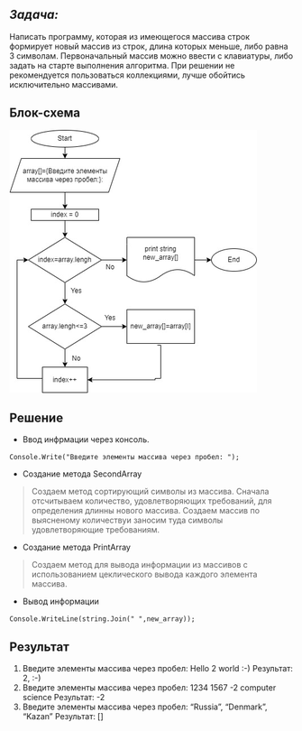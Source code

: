 ## *Задача:* ##

Написать программу, которая из имеющегося массива строк формирует новый массив из строк, длина которых меньше, либо равна 3 символам. Первоначальный массив можно ввести с клавиатуры, либо задать на старте выполнения алгоритма. При решении не рекомендуется пользоваться коллекциями, лучше обойтись исключительно массивами.

## Блок-схема ##

![Блок-схема](picture.jpg)

## Решение ##

* Ввод инфрмации через консоль.

```
Console.Write("Введите элементы массива через пробел: ");
```

* Создание метода SecondArray

>Cоздаем метод сортирующий символы из массива. Cначала отсчитываем количество, удовлетворяющих требований, для определения длинны нового массива. Cоздаем массив по выясненому количествуи заносим туда символы удовлетворяющие требованиям.

* Создание метода PrintArray

>Cоздаем метод для вывода информации из массивов с использованием цеклического вывода каждого элемента массива.

* Вывод информации
```
Console.WriteLine(string.Join(" ",new_array));
```
## Результат ##

1. Введите элементы массива через пробел:
Hello 2 world :-)
Результат:
2, :-)
2. Введите элементы массива через пробел:
1234 1567 -2 computer science
Результат:
-2
3. Введите элементы массива через пробел:
“Russia”, “Denmark”, “Kazan” 
Результат:
[]